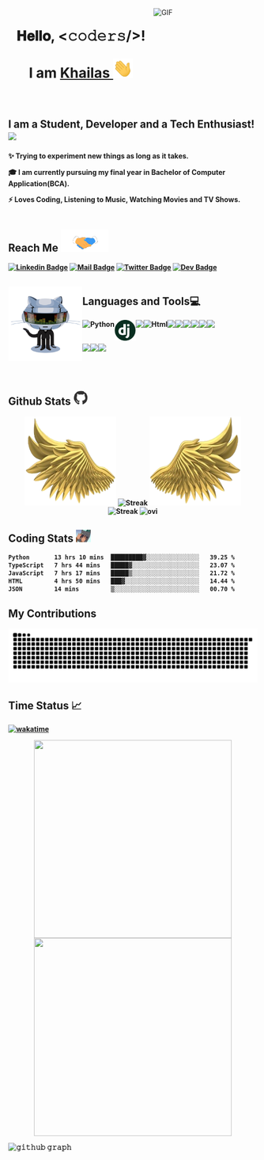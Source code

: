 <a target="_blank">
  <img align="right" height="210" width="210" alt="GIF" src="https://c.tenor.com/_DOBjnGspYAAAAAC/code-coding.gif">
</a>

<h1 align="center">
  </a>𝐇𝐞𝐥𝐥𝐨, &lt;𝚌𝚘𝚍𝚎𝚛𝚜/&gt;!
    <p>
        I am <a href="https://github.com/Khailas12"><b>Khailas <b><a target="_blank"><img src="https://github.com/Khailas12/Khailas12/blob/main/PNG/wave.gif" alt="GIF" width="40px" />
    </p> 
  </a>
</h1>

<br>


<summary>
  <h2 align="left">
      <b>I am a Student, Developer and a Tech Enthusiast!</b>
      <img src="https://res.cloudinary.com/dzzjp6xlv/image/upload/v1629661006/ezgif-2-00ee47fadc29_ngivfm.gif" width="50px" style="max-width:20%;">
    </a>
  </h2>
</summary>

✨ Trying to experiment new things as long as it takes.


🎓 I am currently pursuing my final year in Bachelor of Computer Application(BCA).


⚡ Loves Coding, Listening to Music, Watching Movies and TV Shows.
<br>
<br>


<summary>
  <h2 align="left">
    <b>Reach Me</b>
    <a target="_blank">
      <img src="https://github.com/Khailas12/Khailas12/blob/main/PNG/Handshake.gif" height="45px" style="max-width:100%;">
    </a>
  </h2>
</summary>


[![Linkedin Badge](https://img.shields.io/badge/-LinkedIn-0e76a8?style=flat&labelColor=0e76a8&logo=linkedin&logoColor=white)](https://www.linkedin.com/in/khailas-r-801093200/) [![Mail Badge](https://img.shields.io/badge/-Khailas303@gmail.com-c0392b?style=flat&labelColor=c0392b&logo=gmail&logoColor=white)](https://mail.google.com/mail/u/0/#search/rfc822msgid%3Akhailas303%40gmail.com) [![Twitter Badge](https://img.shields.io/badge/-Twitter-1ca0f1?style=flat&labelColor=1ca0f1&logo=twitter&logoColor=white&link=https://twitter.com/Ipenywis)](https://twitter.com/Khailas12) [![Dev Badge](https://img.shields.io/badge/DEV-%230A0A0A.svg?&style=flat-square&logo=DEV.to&logoColor=white)](https://dev.to/khailas12)   
<br>

<a target="_blank"><img align="left" height="150" width="150" alt="𝙶𝙸𝙵" src="https://github.com/Khailas12/Khailas12/blob/main/PNG/github.gif"></a>


<summary>
  <h2 align="left">
      <b>Languages and Tools💻</b>
    </a>
  </h2>
</summary>

<a href="https://www.python.org" target="_blank"><img align="left" alt="Python" height ="45px" src="https://raw.githubusercontent.com/rahul-jha98/github_readme_icons/main/language_and_tools/square/python/python.svg"></a>

<a href="https://www.djangoproject.com/" target="_blank"> <img align="left" height ="42px" src="https://github.com/Khailas12/Khailas12/blob/main/PNG/django_logo.png"> </a>

<a href="https://flask.palletsprojects.com/en/2.0.x/" target="_blank"> <img align="left" height ="42px" src="https://res.cloudinary.com/dzzjp6xlv/image/upload/v1629639614/SeekPng.com_flask-png_8753366_hgzd4p.png"> </a>

<a href="https://html.com/" target="_blank"> <img align="left" alt="Html" height ="42px" src="https://raw.githubusercontent.com/rahul-jha98/github_readme_icons/main/language_and_tools/square/html/html.svg"> </a>

<a href="https://www.mongodb.com/" target="_blank"> <img align="left" height ="42px" src="https://res.cloudinary.com/dzzjp6xlv/image/upload/v1631188982/mongodb_oxni2l.png"> </a>

<a href="https://sqlitebrowser.org/" target="_blank"> <img align="left" height ="42px" src="https://img.icons8.com/officel/80/000000/database.png"> </a>

<a href="https://github.com/" target="_blank"> <img align="left" height ="42px" src="https://res.cloudinary.com/dzzjp6xlv/image/upload/v1629643172/github_2_njhe9n.svg"> </a>

<a href="https://mediapipe.dev/" target="_blank"> <img align="left" height ="42px" src="https://res.cloudinary.com/dzzjp6xlv/image/upload/v1632095817/default_jvzdps.png"> </a>

<a href="https://opencv.org/" target="_blank"> <img align="left" height ="42px" src="https://res.cloudinary.com/dzzjp6xlv/image/upload/v1632095448/OpenCV_Logo_with_text_f81tgh.png"> </a>

<a href="https://www.postman.com/" target="_blank"> <img align="left" height ="42px" src="https://www.vectorlogo.zone/logos/getpostman/getpostman-icon.svg"> </a>
<br>
<br>

<a href="https://code.visualstudio.com/" target="_blank"> <img align="left" height ="42px" src="https://img.icons8.com/color/96/000000/visual-studio-code-2019.png"> </a>

<a align='left' href="https://dashboard.heroku.com/login" target="_blank"> <img align="left" height ="42px" src="https://www.vectorlogo.zone/logos/heroku/heroku-icon.svg"> </a>

<a href="https://uptimerobot.com/" target="_blank"> <img align="left" height ="42px" src="https://res.cloudinary.com/dzzjp6xlv/image/upload/v1629639380/pngaaa.com-4965957_sqkika.png"> </a>
<br/>
<br/>

<br>
<summary>
  <h2 align="left">
      <b>Github Stats</b>
    </a>
    <img src="https://github.com/Khailas12/Khailas12/blob/main/PNG/github-2.gif" alt="GIF" width="30px" />
  </h2>
</summary>

<p align="center">
  <a>
    <img height="180" width="185" src="https://github.com/Khailas12/Khailas12/blob/main/PNG/left.png">
    <img height="165cm" src="https://github-readme-streak-stats.herokuapp.com/?user=Khailas12&theme=midnight-purple&hide_border=true" alt="Streak" width="400cm"/>
    <img height="180" width="185" src="https://github.com/Khailas12/Khailas12/blob/main/PNG/right.png">
  </a>
<br>
 <img height="165cm" src="https://github-readme-stats.vercel.app/api/top-langs/?username=Khailas12&layout=compact&theme=midnight-purple&hide_border=true" alt="Streak" width="400"/> <img height="165cm" src="https://github-readme-stats.vercel.app/api?username=Khailas12&show_icons=true&locale=en&theme=midnight-purple&hide_border=true" alt="ovi" width="400cm"/></p>

<summary>
  <h2 align="left">
      <b>Coding Stats</b> 
    </a>
  <img src="https://github.com/Khailas12/Khailas12/blob/main/PNG/code-2.gif" alt="GIF" width="30px" height="25px" />
  </h2>
</summary>

<!--START_SECTION:waka-->
```text
Python       13 hrs 10 mins  █████████▓░░░░░░░░░░░░░░░   39.25 % 
TypeScript   7 hrs 44 mins   █████▓░░░░░░░░░░░░░░░░░░░   23.07 % 
JavaScript   7 hrs 17 mins   █████▒░░░░░░░░░░░░░░░░░░░   21.72 % 
HTML         4 hrs 50 mins   ███▓░░░░░░░░░░░░░░░░░░░░░   14.44 % 
JSON         14 mins         ▒░░░░░░░░░░░░░░░░░░░░░░░░   00.70 % 
```
<!--END_SECTION:waka-->

<summary>
  <h2 align="left">
      <b>My Contributions</b> 
    </a>
  </h2>
</summary>

<!-- Don't Run Contribution Graph(Generate Snake) Action on your default Branch-->
![𝙶𝚒𝚝𝚑𝚞𝚋 𝙲𝚘𝚗𝚝𝚛𝚒𝚋𝚞𝚝𝚒𝚘𝚗 𝙶𝚛𝚊𝚙𝚑](https://github.com/Khailas12/Khailas12/blob/output/github-contribution-grid-snake.svg)
<!-- Don't Run Contribution Graph(Generate Snake) Action on your default Branch -->


<summary>
  <h2 align="left">
    <b>Time Status</b>
  <g-emoji class="g-emoji" alias="chart_with_upwards_trend" fallback-src="https://github.githubassets.com/images/icons/emoji/unicode/1f4c8.png">📈</g-emoji>
  </h2>
</summary>

<a href="https://github.com/Khailas12/Django-Bootcamp"><img src="https://wakatime.com/badge/user/27124313-d737-4f80-b278-de0b3cc3d858/project/c7fbfa2f-f5ae-4a56-b7ee-f232fefe2223.svg" alt="wakatime"></a>

<p align="center">
  <a>
    <img align="center" width="400px" height="400px" src="https://wakatime.com/share/@27124313-d737-4f80-b278-de0b3cc3d858/d5f847e0-1a4b-4c82-a0da-db0287cfa5b3.svg"/>
  </a>
  <a>
    <img align="center" height="400px" width="400px" src="https://wakatime.com/share/@27124313-d737-4f80-b278-de0b3cc3d858/18b5dfa3-7585-43fa-a1f8-083082539cc3.svg" />
  </a>
</p>

![𝚐𝚒𝚝𝚑𝚞𝚋 𝚐𝚛𝚊𝚙𝚑](https://activity-graph.herokuapp.com/graph?username=Khailas12&theme=react-dark&hide_border=true&area=true)

</details>
